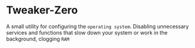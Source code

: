 # Tweaker-Zero #
A small utility for configuring the `operating system`. Disabling unnecessary services and functions that slow down your system or work in the background, clogging `RAM`
